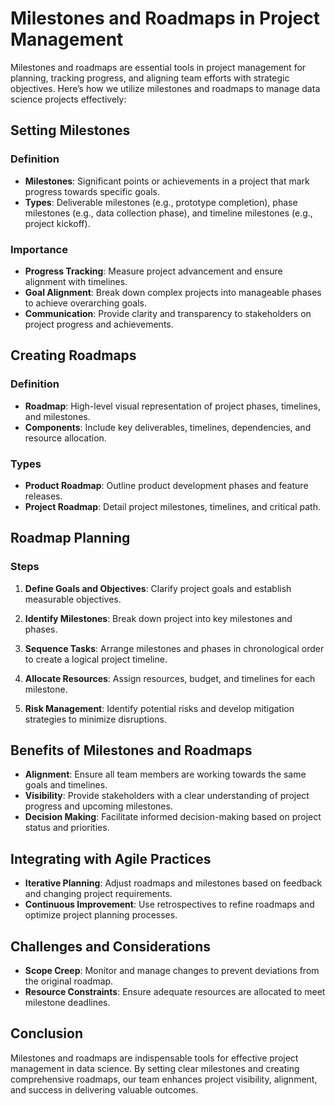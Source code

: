 # Milestones and Roadmaps in Project Management

Milestones and roadmaps are essential tools in project management for planning, tracking progress, and aligning team efforts with strategic objectives. Here’s how we utilize milestones and roadmaps to manage data science projects effectively:

## Setting Milestones

### Definition

- **Milestones**: Significant points or achievements in a project that mark progress towards specific goals.
- **Types**: Deliverable milestones (e.g., prototype completion), phase milestones (e.g., data collection phase), and timeline milestones (e.g., project kickoff).

### Importance

- **Progress Tracking**: Measure project advancement and ensure alignment with timelines.
- **Goal Alignment**: Break down complex projects into manageable phases to achieve overarching goals.
- **Communication**: Provide clarity and transparency to stakeholders on project progress and achievements.

## Creating Roadmaps

### Definition

- **Roadmap**: High-level visual representation of project phases, timelines, and milestones.
- **Components**: Include key deliverables, timelines, dependencies, and resource allocation.

### Types

- **Product Roadmap**: Outline product development phases and feature releases.
- **Project Roadmap**: Detail project milestones, timelines, and critical path.

## Roadmap Planning

### Steps

1. **Define Goals and Objectives**: Clarify project goals and establish measurable objectives.
   
2. **Identify Milestones**: Break down project into key milestones and phases.

3. **Sequence Tasks**: Arrange milestones and phases in chronological order to create a logical project timeline.

4. **Allocate Resources**: Assign resources, budget, and timelines for each milestone.

5. **Risk Management**: Identify potential risks and develop mitigation strategies to minimize disruptions.

## Benefits of Milestones and Roadmaps

- **Alignment**: Ensure all team members are working towards the same goals and timelines.
- **Visibility**: Provide stakeholders with a clear understanding of project progress and upcoming milestones.
- **Decision Making**: Facilitate informed decision-making based on project status and priorities.

## Integrating with Agile Practices

- **Iterative Planning**: Adjust roadmaps and milestones based on feedback and changing project requirements.
- **Continuous Improvement**: Use retrospectives to refine roadmaps and optimize project planning processes.

## Challenges and Considerations

- **Scope Creep**: Monitor and manage changes to prevent deviations from the original roadmap.
- **Resource Constraints**: Ensure adequate resources are allocated to meet milestone deadlines.

## Conclusion

Milestones and roadmaps are indispensable tools for effective project management in data science. By setting clear milestones and creating comprehensive roadmaps, our team enhances project visibility, alignment, and success in delivering valuable outcomes.